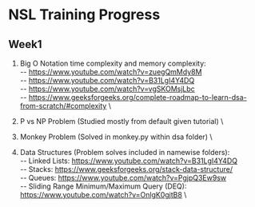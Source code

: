 # NSL Training Progress

## Week1 

1) Big O Notation time complexity and memory complexity: \
-- https://www.youtube.com/watch?v=zuegQmMdy8M \
-- https://www.youtube.com/watch?v=B31LgI4Y4DQ \
-- https://www.youtube.com/watch?v=vgSKOMsjLbc \
-- https://www.geeksforgeeks.org/complete-roadmap-to-learn-dsa-from-scratch/#complexity \

2) P vs NP Problem (Studied mostly from default given tutorial) \
3) Monkey Problem (Solved in monkey.py within dsa folder) \
4) Data Structures (Problem solves included in namewise folders): \
                  -- Linked Lists: https://www.youtube.com/watch?v=B31LgI4Y4DQ \
                  -- Stacks:       https://www.geeksforgeeks.org/stack-data-structure/ \
                  -- Queues:       https://www.youtube.com/watch?v=PgjpQ3Ew9sw \
                  -- Sliding Range Minimum/Maximum Query (DEQ): \
                                   https://www.youtube.com/watch?v=OnlgK0gjtB8 \
              
